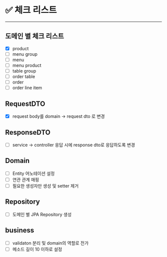 # ✅ 체크 리스트

---

## 도메인 별 체크 리스트
- [x] product
- [ ] menu group
- [ ] menu
- [ ] menu product
- [ ] table group
- [ ] order table
- [ ] order
- [ ] order line item

## RequestDTO
- [x] request body를 domain -> request dto 로 변경

## ResponseDTO
- [ ] service -> controller 응답 시에 response dto로 응답하도록 변경 

## Domain
- [ ] Entity 어노테이션 설정
- [ ] 연관 관계 매핑
- [ ] 필요한 생성자만 생성 및 setter 제거

## Repository
- [ ] 도메인 별 JPA Repository 생성

## business
- [ ] validaton 분리 및 domain의 역할로 전가
- [ ] 메소드 길이 10 이하로 설정
